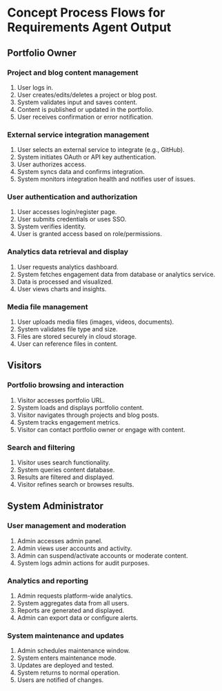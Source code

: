 # Concept Process Flows for Requirements Agent Output

## Portfolio Owner

### Project and blog content management
1. User logs in.
2. User creates/edits/deletes a project or blog post.
3. System validates input and saves content.
4. Content is published or updated in the portfolio.
5. User receives confirmation or error notification.

### External service integration management
1. User selects an external service to integrate (e.g., GitHub).
2. System initiates OAuth or API key authentication.
3. User authorizes access.
4. System syncs data and confirms integration.
5. System monitors integration health and notifies user of issues.

### User authentication and authorization
1. User accesses login/register page.
2. User submits credentials or uses SSO.
3. System verifies identity.
4. User is granted access based on role/permissions.

### Analytics data retrieval and display
1. User requests analytics dashboard.
2. System fetches engagement data from database or analytics service.
3. Data is processed and visualized.
4. User views charts and insights.

### Media file management
1. User uploads media files (images, videos, documents).
2. System validates file type and size.
3. Files are stored securely in cloud storage.
4. User can reference files in content.

## Visitors

### Portfolio browsing and interaction
1. Visitor accesses portfolio URL.
2. System loads and displays portfolio content.
3. Visitor navigates through projects and blog posts.
4. System tracks engagement metrics.
5. Visitor can contact portfolio owner or engage with content.

### Search and filtering
1. Visitor uses search functionality.
2. System queries content database.
3. Results are filtered and displayed.
4. Visitor refines search or browses results.

## System Administrator

### User management and moderation
1. Admin accesses admin panel.
2. Admin views user accounts and activity.
3. Admin can suspend/activate accounts or moderate content.
4. System logs admin actions for audit purposes.

### Analytics and reporting
1. Admin requests platform-wide analytics.
2. System aggregates data from all users.
3. Reports are generated and displayed.
4. Admin can export data or configure alerts.

### System maintenance and updates
1. Admin schedules maintenance window.
2. System enters maintenance mode.
3. Updates are deployed and tested.
4. System returns to normal operation.
5. Users are notified of changes.
